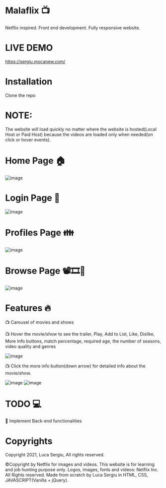 # Malaflix 📺

Netflix inspired. Front end development. Fully responsive website.

# LIVE DEMO
https://sergiu.mocanew.com/

# Installation

Clone the repo

# NOTE: 
The website will load quickly no matter where the website is hosted(Local Host or Paid Host) because the videos are loaded only when needed(on click or hover events).

# Home Page 🏠
![image](https://user-images.githubusercontent.com/32814024/126614281-a207da88-5239-476b-9fdd-f1c55d49c8a3.png)

# Login Page 🔑
![image](https://user-images.githubusercontent.com/32814024/126614380-8016b560-ccb9-4c6c-a70d-83bef48ad7b6.png)

# Profiles Page 👪
![image](https://user-images.githubusercontent.com/32814024/126614683-888e4616-701f-44a7-bed3-c64fac49fc82.png)

# Browse Page 📽️🎞️🍿
![image](https://user-images.githubusercontent.com/32814024/126614879-70366071-b317-4d95-9661-f3dd11a3fa59.png)

# Features 🔥

📺 Carousel of movies and shows

📺 Hover the movie/show to see the trailer, Play, Add to List, Like, Dislike, More Info buttons, match percentage, required age, the number of seasons, video quality and genres

![image](https://user-images.githubusercontent.com/32814024/126615518-01773e3d-5d09-4f0a-970c-cf0be6bc24b8.png)

📺 Click the more info button(down arrow) for detailed info about the movie/show.

![image](https://user-images.githubusercontent.com/32814024/126615592-7475c279-b08e-4f8e-aa97-4635899429af.png)
![image](https://user-images.githubusercontent.com/32814024/126615611-da1ca9d9-59f7-466d-bdc6-37a003b901c4.png)

# TODO 💻
📌 Implement Back-end functionalities 

# Copyrights

Copyright 2021, Luca Sergiu, All rights reserved.

©Copyright by Netflix for images and videos. This website is for learning and job hunting purpose only. Logos, images, fonts and videos: Netflix Inc. All Rights reserved. Made from scratch by Luca Sergiu in HTML, CSS, JAVASCRIPT(Vanilla + jQuery).
